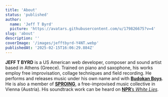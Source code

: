 ```yaml
---
title: 'About'
status: 'published'
author:
  name: 'Jeff T Byrd'
  picture: 'https://avatars.githubusercontent.com/u/179826675?v=4'
slug: 'about'
description: ''
coverImage: '/images/jefftbyrd-Y4NT.webp'
publishedAt: '2025-02-15T16:06:29.884Z'
---
```


**JEFF T BYRD** is a US American web developer, composer and sound artist based in Athens (Greece). Trained on piano and saxophone, his works employ free improvisation, collage techniques and field recording. He performs and releases music under his own name and with [**Budokan Boys**](https://budokanboys.club/). He is also a member of [**SPROING**](https://www.instagram.com/sproingsounds/), a free-improvised music collective in Vienna (Austria). His soundtrack work can be heard on [**NPR**’s *White Lies*](https://www.npr.org/podcasts/510343/white-lies).